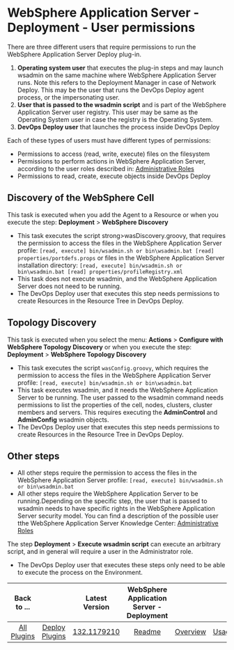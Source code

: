 
# WebSphere Application Server - Deployment - User permissions

There are three different users that require permissions to run the WebSphere Application Server Deploy plug-in.

1. **Operating system user** that executes the plug-in steps and may launch wsadmin on the same machine where WebSphere Application Server runs. Note this refers to the Deployment Manager in case of Network Deploy. This may be the user that runs the DevOps Deploy agent process, or the impersonating user.
2. **User that is passed to the wsadmin script** and is part of the WebSphere Application Server user registry. This user may be same as the Operating System user in case the registry is the Operating System.
3. **DevOps Deploy user** that launches the process inside DevOps Deploy

Each of these types of users must have different types of permissions:

* Permissions to access (read, write, execute) files on the filesystem
* Permissions to perform actions in WebSphere Application Server, according to the user roles described in: [Administrative Roles](https://www.ibm.com/support/knowledgecenter/en/SSAW57_9.0.0/com.ibm.websphere.nd.multiplatform.doc/ae/rsec_adminroles.html)
* Permissions to read, create, execute objects inside DevOps Deploy

## Discovery of the WebSphere Cell

This task is executed when you add the Agent to a Resource or when you execute the step: **Deployment** > **WebSphere Discovery**

* This task executes the script strong>wasDiscovery.groovy, that requires the permission to access the files in the WebSphere Application Server profile:  `[read, execute] bin/wsadmin.sh or bin\wsadmin.bat [read] properties/portdefs.props`  or files in the WebSphere Application Server installation directory:  `[read, execute] bin/wsadmin.sh or bin\wsadmin.bat [read] properties/profileRegistry.xml`
* This task does not execute wsadmin, and the WebSphere Application Server does not need to be running.
* The DevOps Deploy user that executes this step needs permissions to create Resources in the Resource Tree in DevOps Deploy.

## Topology Discovery

This task is executed when you select the menu: **Actions** > **Configure with WebSphere Topology Discovery** or when you execute the step: **Deployment** > **WebSphere Topology Discovery**

* This task executes the script `wasConfig.groovy`, which requires the permission to access the files in the WebSphere Application Server profile:  `[read, execute] bin/wsadmin.sh or bin\wsadmin.bat`
* This task executes wsadmin, and it needs the WebSphere Application Server to be running. The user passed to the wsadmin command needs permissions to list the properties of the cell, nodes, clusters, cluster members and servers. This requires executing the **AdminControl** and **AdminConfig** wsadmin objects.
* The DevOps Deploy user that executes this step needs permissions to create Resources in the Resource Tree in DevOps Deploy.

## Other steps

* All other steps require the permission to access the files in the WebSphere Application Server profile:  `[read, execute] bin/wsadmin.sh or bin\wsadmin.bat`
* All other steps require the WebSphere Application Server to be running.Depending on the specific step, the user that is passed to wsadmin needs to have specific rights in the WebSphere Application Server security model.
You can find a description of the possible user tthe WebSphere Application Server Knowledge Center: [Administrative Roles](https://www.ibm.com/support/knowledgecenter/en/SSAW57_9.0.0/com.ibm.websphere.nd.multiplatform.doc/ae/rsec_adminroles.html)

The step **Deployment** > **Execute wsadmin script** can execute an arbitrary script, and in general will require a user in the Administrator role.
* The DevOps Deploy user that executes these steps only need to be able to execute the process on the Environment.


|Back to ...||Latest Version|WebSphere Application Server - Deployment |||||||
| :---: | :---: | :---: | :---: | :---: | :---: | :---: | :---: | :---: | :---: |
|[All Plugins](../../index.md)|[Deploy Plugins](../README.md)|[132.1179210](https://raw.githubusercontent.com/UrbanCode/IBM-UCD-PLUGINS/main/files/Websphere/ucd-WebSphere-132.1179210.zip)|[Readme](README.md)|[Overview](overview.md)|[Usage](usage.md)|[Steps](steps.md)|[Roles](roles.md)|[Troubleshooting](troubleshooting.md)|[Downloads](downloads.md)|
